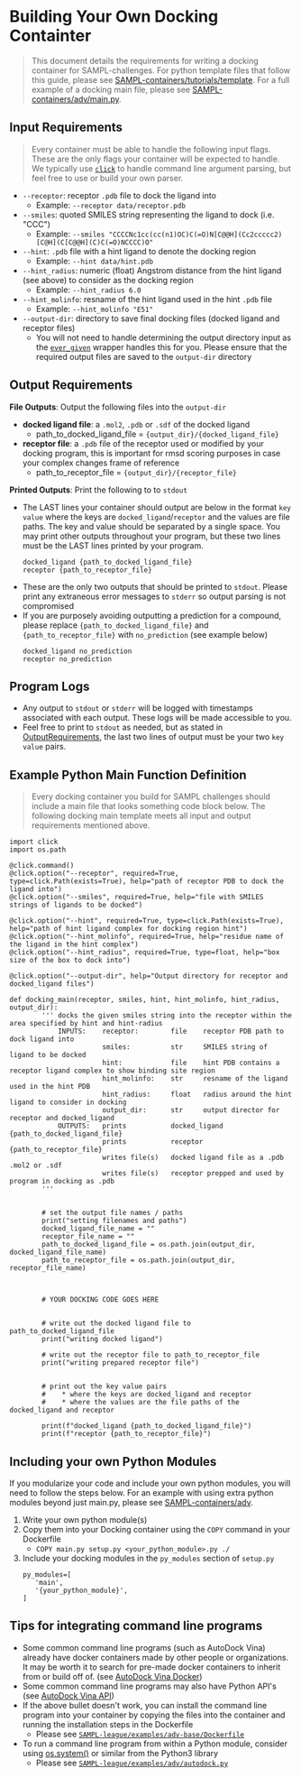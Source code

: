 # Building Your Own Docking Containter
> This document details the requirements for writing a docking container for SAMPL-challenges. For python template files that follow this guide, please see [SAMPL-containers/tutorials/template](https://github.com/samplchallenges/SAMPL-containers/tree/tutorial/tutorials/template). For a full example of a docking main file, please see [SAMPL-containers/adv/main.py](https://github.com/samplchallenges/SAMPL-containers/blob/tutorial/tutorials/adv/main.py).

## Input Requirements
> Every container must be able to handle the following input flags. These are the only flags your container will be expected to handle. We typically use [`click`](https://click.palletsprojects.com/en/8.0.x/) to handle command line argument parsing, but feel free to use or build your own parser. 
* `--receptor`: receptor `.pdb` file to dock the ligand into
  * Example: `--receptor data/receptor.pdb`
* `--smiles`: quoted SMILES string representing the ligand to dock (i.e. "CCC")
  * Example: `--smiles "CCCCNc1cc(cc(n1)OC)C(=O)N[C@@H](Cc2ccccc2)[C@H](C[C@@H](C)C(=O)NCCCC)O"`
* `--hint`: `.pdb` file with a hint ligand to denote the docking region
  * Example: `--hint data/hint.pdb`
* `--hint_radius`: numeric (float) Angstrom distance from the hint ligand (see above) to consider as the docking region
  * Example: `--hint_radius 6.0`
* `--hint_molinfo`: resname of the hint ligand used in the hint `.pdb` file
  * Example: `--hint_molinfo "E51"`
* `--output-dir`: directory to save final docking files (docked ligand and receptor files)
  * You will not need to handle determining the output directory input as the [`ever_given`](https://github.com/samplchallenges/SAMPL-containers/blob/megosato-patch-1-1/tutorials/ever_givenUsage.md#ever_given-usage-notes) wrapper handles this for you. Please ensure that the required output files are saved to the `output-dir` directory

## Output Requirements

**File Outputs**: Output the following files into the `output-dir`
* **docked ligand file**: a `.mol2`, `.pdb` or `.sdf` of the docked ligand
  * path_to_docked_ligand_file = `{output_dir}/{docked_ligand_file}`
* **receptor file**: a `.pdb` file of the receptor used or modified by your docking program, this is important for rmsd scoring purposes in case your complex changes frame of reference
  * path_to_receptor_file = `{output_dir}/{receptor_file}`


**Printed Outputs**: Print the following to to `stdout`
* The LAST lines your container should output are below in the format `key value` where the keys are `docked_ligand`/`receptor` and the values are file paths. The key and value should be separated by a single space. You may print other outputs throughout your program, but these two lines must be the LAST lines printed by your program.
   ```
   docked_ligand {path_to_docked_ligand_file}
   receptor {path_to_receptor_file}
   ```
* These are the only two outputs that should be printed to `stdout`. Please print any extraneous error messages to `stderr` so output parsing is not compromised
* If you are purposely avoiding outputting a prediction for a compound, please replace `{path_to_docked_ligand_file}` and `{path_to_receptor_file}` with `no_prediction` (see example below)
   ```
   docked_ligand no_prediction
   receptor no_prediction
   ```

## Program Logs
* Any output to `stdout` or `stderr` will be logged with timestamps associated with each output. These logs will be made accessible to you.
* Feel free to print to `stdout` as needed, but as stated in [OutputRequirements](https://github.com/samplchallenges/SAMPL-containers/blob/tutorial/tutorials/DockingContainerRequirements.md#output-requirements), the last two lines of output must be your two `key value` pairs. 


## Example Python Main Function Definition
> Every docking container you build for SAMPL challenges should include a main file that looks something code block below. The following docking main template meets all input and output requirements mentioned above. 
```
import click
import os.path

@click.command()
@click.option("--receptor", required=True, type=click.Path(exists=True), help="path of receptor PDB to dock the ligand into")
@click.option("--smiles", required=True, help="file with SMILES strings of ligands to be docked")

@click.option("--hint", required=True, type=click.Path(exists=True), help="path of hint ligand complex for docking region hint")
@click.option("--hint_molinfo", required=True, help="residue name of the ligand in the hint complex")
@click.option("--hint_radius", required=True, type=float, help="box size of the box to dock into")

@click.option("--output-dir", help="Output directory for receptor and docked_ligand files")

def docking_main(receptor, smiles, hint, hint_molinfo, hint_radius, output_dir):
        ''' docks the given smiles string into the receptor within the area specified by hint and hint-radius
            INPUTS:    receptor:        file    receptor PDB path to dock ligand into
                       smiles:          str     SMILES string of ligand to be docked 
                       hint:            file    hint PDB contains a receptor ligand complex to show binding site region
                       hint_molinfo:    str     resname of the ligand used in the hint PDB
                       hint_radius:     float   radius around the hint ligand to consider in docking
                       output_dir:      str     output director for receptor and docked_ligand
            OUTPUTS:   prints           docked_ligand {path_to_docked_ligand_file}
                       prints           receptor {path_to_receptor_file}
                       writes file(s)   docked ligand file as a .pdb .mol2 or .sdf
                       writes file(s)   receptor prepped and used by program in docking as .pdb
        '''
        
    
        # set the output file names / paths
        print("setting filenames and paths")
        docked_ligand_file_name = ""
        receptor_file_name = ""
        path_to_docked_ligand_file = os.path.join(output_dir, docked_ligand_file_name)
        path_to_receptor_file = os.path.join(output_dir, receptor_file_name)
        
        
        
        # YOUR DOCKING CODE GOES HERE
        
        
        # write out the docked ligand file to path_to_docked_ligand_file
        print("writing docked ligand")
        
        # write out the receptor file to path_to_receptor_file
        print("writing prepared receptor file")
        
        
        # print out the key value pairs 
        #    * where the keys are docked_ligand and receptor
        #    * where the values are the file paths of the docked_ligand and receptor
        
        print(f"docked_ligand {path_to_docked_ligand_file}")
        print(f"receptor {path_to_receptor_file}")
```

## Including your own Python Modules
If you modularize your code and include your own python modules, you will need to follow the steps below. For an example with using extra python modules beyond just main.py, please see [SAMPL-containers/adv](https://github.com/samplchallenges/SAMPL-containers/blob/tutorial/tutorials/adv).
1. Write your own python module(s)
2. Copy them into your Docking container using the `COPY` command in your Dockerfile
    * `COPY main.py setup.py <your_python_module>.py ./`
3. Include your docking modules in the `py_modules` section of `setup.py`
    ```
    py_modules=[
       'main',
       '{your_python_module}',
    ]
    ```
    
## Tips for integrating command line programs
* Some common command line programs (such as AutoDock Vina) already have docker containers made by other people or organizations. It may be worth it to search for pre-made docker containers to inherit from or build off of. (see [AutoDock Vina Docker](https://hub.docker.com/r/taccsciapps/autodock-vina))
* Some common command line programs may also have Python API's (see [AutoDock Vina API](https://pypi.org/project/vina/)) 
* If the above bullet doesn't work, you can install the command line program into your container by copying the files into the container and running the installation steps in the Dockerfile
    * Please see [`SAMPL-league/examples/adv-base/Dockerfile`](https://github.com/samplchallenges/SAMPL-league/blob/84ec83f00a637f9c79b6d2e3a1a336ea91837b7a/examples/adv-base/Dockerfile#L14)
* To run a command line program from within a Python module, consider using [os.system()](https://docs.python.org/3/library/os.html?highlight=os%20system#os.system) or similar from the Python3 library
    * Please see [`SAMPL-league/examples/adv/autodock.py`](https://github.com/samplchallenges/SAMPL-league/blob/84ec83f00a637f9c79b6d2e3a1a336ea91837b7a/examples/adv/autodock.py#L166)
